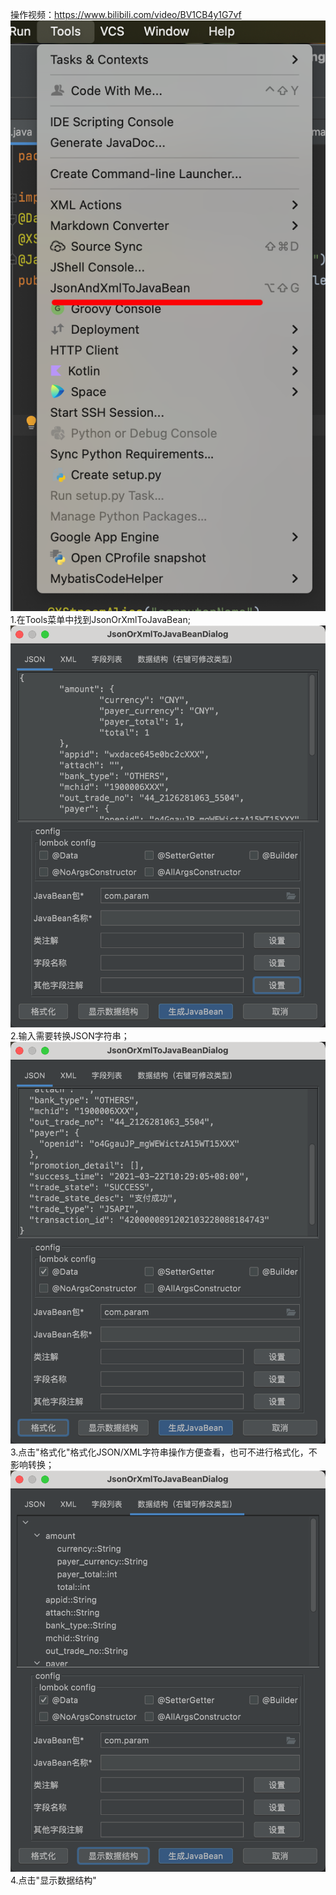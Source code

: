 操作视频：https://www.bilibili.com/video/BV1CB4y1G7vf
![img.png](1.png)
1.在Tools菜单中找到JsonOrXmlToJavaBean;
![img_1.png](2.png)
2.输入需要转换JSON字符串；
![img_2.png](3.png)
3.点击"格式化"格式化JSON/XML字符串操作方便查看，也可不进行格式化，不影响转换；
![img_3.png](4.png)
4.点击"显示数据结构"